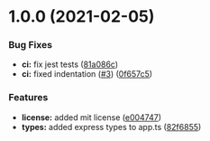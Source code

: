 # 1.0.0 (2021-02-05)


### Bug Fixes

* **ci:** fix jest tests ([81a086c](https://github.com/Eyoatam/Christmas_Bot/commit/81a086cbea72d5c0e6daf4d95e4765ca5ac99a01))
* **ci:** fixed indentation ([#3](https://github.com/Eyoatam/Christmas_Bot/issues/3)) ([0f657c5](https://github.com/Eyoatam/Christmas_Bot/commit/0f657c58d0e617ec30959ecaecfd6eaa97540e11))


### Features

* **license:** added mit license ([e004747](https://github.com/Eyoatam/Christmas_Bot/commit/e004747d913f9e1ec9b74c48ac1133d2f0c81e8b))
* **types:** added express types to app.ts ([82f6855](https://github.com/Eyoatam/Christmas_Bot/commit/82f6855cb3fb90259ee2e0dcd618e6e6e916605c))



